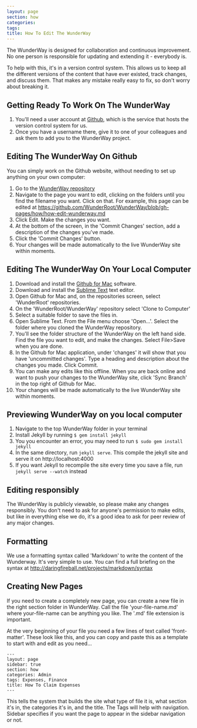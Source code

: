 ```yaml
---
layout: page
section: how
categories:
tags:
title: How To Edit The WunderWay
---
```


The WunderWay is designed for collaboration and continuous improvement. No one person is responsible for updating and extending it - everybody is.

To help with this, it's in a version control system. This allows us to keep all the different versions of the content that have ever existed, track changes, and discuss them. That makes any mistake really easy to fix, so don't worry about breaking it.

## Getting Ready To Work On The WunderWay
1. You'll need a user account at [Github](https://github.com), which is the service that hosts the version control system for us.
2. Once you have a username there, give it to one of your colleagues and ask them to add you to the WunderWay project.

## Editing The WunderWay On Github
You can simply work on the Github website, without needing to set up anything on your own computer:

1. Go to the [WunderWay repository](https://github.com/WunderRoot/WunderWay)
2. Navigate to the page you want to edit, clicking on the folders until you find the filename you want. Click on that. For example, this page can be edited at https://github.com/WunderRoot/WunderWay/blob/gh-pages/how/how-edit-wunderway.md
3. Click Edit. Make the changes you want.
4. At the bottom of the screen, in the 'Commit Changes' section, add a description of the changes you've made.
5. Click the 'Commit Changes' button.
6. Your changes will be made automatically to the live WunderWay site within moments.

## Editing The WunderWay On Your Local Computer
1. Download and install the [Github for Mac](https://mac.github.com/) software.
2. Download and install the [Sublime Text](http://www.sublimetext.com/) text editor.
3. Open Github for Mac and, on the repositories screen, select 'WunderRoot' repositories.
4. On the 'WunderRoot/WunderWay' repository select 'Clone to Computer'
5. Select a suitable folder to save the files in.
6. Open Sublime Text. From the File menu choose 'Open...'. Select the folder where you cloned the WunderWay repository.
7. You'll see the folder structure of the WunderWay on the left hand side. Find the file you want to edit, and make the changes. Select File>Save when you are done.
8. In the Github for Mac application, under 'changes' it will show that you have 'uncommitted changes'. Type a heading and description about the changes you made. Click Commit.
9. You can make any edits like this offline. When you are back online and want to push your changes to the WunderWay site, click 'Sync Branch' in the top right of Github for Mac.
10. Your changes will be made automatically to the live WunderWay site within moments.

## Previewing WunderWay on you local computer
1. Navigate to the top WunderWay folder in your terminal
2. Install Jekyll by running ``` $ gem install jekyll ```
3. You you encounter an error, you may need to run ``` $ sudo gem install jekyll ```
4. In the same directory, run ``` jekyll serve ```. This compile the jekyll site and serve it on http://localhost:4000
5. If you want Jekyll to recompile the site every time you save a file, run ``` jekyll serve --watch ``` instead

## Editing responsibly
The WunderWay is publicly viewable, so please make any changes responsibly. You don't need to ask for anyone's permission to make edits, but like in everything else we do, it's a good idea to ask for peer review of any major changes.

## Formatting
We use a formatting syntax called 'Markdown' to write the content of the Wunderway. It's very simple to use. You can find a full briefing on the syntax at http://daringfireball.net/projects/markdown/syntax

## Creating New Pages
If you need to create a completely new page, you can create a new file in the right section folder in WunderWay. Call the file 'your-file-name.md' where your-file-name can be anything you like. The '.md' file extension is important.

At the very beginning of your file you need a few lines of text called 'front-matter'. These look like this, and you can copy and paste this as a template to start with and edit as you need...

    ---
    layout: page
    sidebar: true
    section: how
    categories: Admin
    tags: Expenses, Finance
    title: How To Claim Expenses
    ---

  This tells the system that builds the site what type of file it is, what section it's in, the categories it's in, and the title. The Tags will help with navigation. Sidebar specifies if you want the page to appear in the sidebar navigation or not.